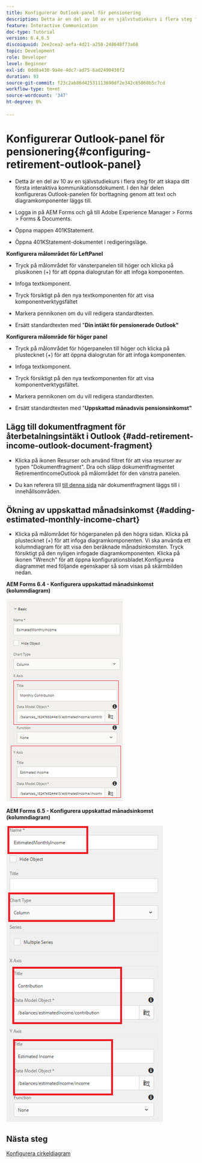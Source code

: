 ```yaml
---
title: Konfigurerar Outlook-panel för pensionering
description: Detta är en del av 10 av en självstudiekurs i flera steg för att skapa ditt första interaktiva kommunikationsdokument. I den här delen konfigureras Outlook-panelen för borttagning genom att text och diagramkomponenter läggs till.
feature: Interactive Communication
doc-type: Tutorial
version: 6.4,6.5
discoiquuid: 2ee2cea2-aefa-4d21-a258-248648f73a68
topic: Development
role: Developer
level: Beginner
exl-id: 0dd8a430-9a4e-4dc7-ad75-6ad2490430f2
duration: 93
source-git-commit: f23c2ab86d42531113690df2e342c65060b5c7cd
workflow-type: tm+mt
source-wordcount: '347'
ht-degree: 0%

---
```


# Konfigurerar Outlook-panel för pensionering{#configuring-retirement-outlook-panel}

* Detta är en del av 10 av en självstudiekurs i flera steg för att skapa ditt första interaktiva kommunikationsdokument. I den här delen konfigureras Outlook-panelen för borttagning genom att text och diagramkomponenter läggs till.

* Logga in på AEM Forms och gå till Adobe Experience Manager > Forms > Forms &amp; Documents.

* Öppna mappen 401KStatement.

* Öppna 401KStatement-dokumentet i redigeringsläge.

**Konfigurera målområdet för LeftPanel**

* Tryck på målområdet för vänsterpanelen till höger och klicka på plusikonen (+) för att öppna dialogrutan för att infoga komponenten.

* Infoga textkomponent.

* Tryck försiktigt på den nya textkomponenten för att visa komponentverktygsfältet

* Markera pennikonen om du vill redigera standardtexten.

* Ersätt standardtexten med &quot;**Din intäkt för pensionerade Outlook&quot;**

**Konfigurera målområde för höger panel**

* Tryck på målområdet för högerpanelen till höger och klicka på plustecknet (+) för att öppna dialogrutan för att infoga komponenten.

* Infoga textkomponent.

* Tryck försiktigt på den nya textkomponenten för att visa komponentverktygsfältet.

* Markera pennikonen om du vill redigera standardtexten.

* Ersätt standardtexten med &quot;**Uppskattad månadsvis pensionsinkomst&quot;**

## Lägg till dokumentfragment för återbetalningsintäkt i Outlook {#add-retirement-income-outlook-document-fragment}

* Klicka på ikonen Resurser och använd filtret för att visa resurser av typen &quot;Dokumentfragment&quot;. Dra och släpp dokumentfragmentet RetirementIncomeOutlook på målområdet för den vänstra panelen.

* Du kan referera till [till denna sida](https://experienceleague.adobe.com/docs/experience-manager-learn/forms/ic-web-channel-tutorial/partseven.html) när dokumentfragment läggs till i innehållsområden.

## Ökning av uppskattad månadsinkomst {#adding-estimated-monthly-income-chart}

* Klicka på målområdet för högerpanelen på den högra sidan. Klicka på plustecknet (+) för att infoga diagramkomponenten. Vi ska använda ett kolumndiagram för att visa den beräknade månadsinkomsten. Tryck försiktigt på den nyligen infogade diagramkomponenten. Klicka på ikonen &quot;Wrench&quot; för att öppna konfigurationsbladet.Konfigurera diagrammet med följande egenskaper så som visas på skärmbilden nedan.

**AEM Forms 6.4 - Konfigurera uppskattad månadsinkomst (kolumndiagram)**

![form64](assets/estimatedmonthlyincomechart.png)

**AEM Forms 6.5 - Konfigurera uppskattad månadsinkomst (kolumndiagram)**

![forms65](assets/estimatedmonthlyincomechart65.PNG)

## Nästa steg

[Konfigurera cirkeldiagram](./parteleven.md)
